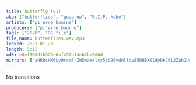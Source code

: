 ```yaml
---
title: butterfly (v1)
aka: ["butterflies", "guap up", "R.I.P. kobe"]
artists: ["pi'erre bourne"]
producers: ["pi'erre bourne"]
tags: ["2020", "OG file"]
file_name: butterflies.wav.mp3
leaked: 2023-01-28
length: 3:12
md5: e8ef308d1b320a6af437b14ebfbb0d6d
mirrors: ["aHR0cHM6Ly9rcmFrZW5maWxlcy5jb20vdmlldy85NHBXQldybkJ6L2ZpbGUuaHRtbA==", "aHR0cHM6Ly9kYnJlZS5vcmcvdi9lNGI2Y2Y="]
---
```

No transitions
